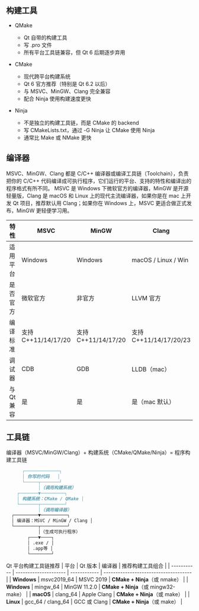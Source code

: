 ## 构建工具
- QMake
    - Qt 自带的构建工具
    - 写 .pro 文件
    - 所有平台工具链兼容，但 Qt 6 后期逐步弃用

- CMake
    - 现代跨平台构建系统
    - Qt 6 官方推荐（特别是 Qt 6.2 以后）
    - 与 MSVC、MinGW、Clang 完全兼容
    - 配合 Ninja 使用构建速度更快

- Ninja
    - 不是独立的构建工具链，而是 CMake 的 backend
    - 写 CMakeLists.txt，通过 -G Ninja 让 CMake 使用 Ninja
    - 通常比 Make 或 NMake 更快

## 编译器
MSVC、MinGW、Clang 都是 C/C++ 编译器或编译工具链（Toolchain），负责把你的 C/C++ 代码编译成可执行程序，它们运行的平台、支持的特性和编译出的程序格式有所不同。
MSVC 是 Windows 下微软官方的编译器，MinGW 是开源轻量版，Clang 是 macOS 和 Linux 上的现代主流编译器，如果你是在 mac 上开发 Qt 项目，推荐默认用 Clang；如果你在 Windows 上，MSVC 更适合做正式发布，MinGW 更轻便学习用。

| 特性      | MSVC              | MinGW             | Clang                |
| ------- | ----------------- | ----------------- | -------------------- |
| 适用平台    | Windows           | Windows           | macOS / Linux / Win  |
| 是否官方    | 微软官方              | 非官方               | LLVM 官方              |
| 编译标准    | 支持 C++11/14/17/20 | 支持 C++11/14/17/20 | 支持 C++11/14/17/20/23 |
| 调试器     | CDB               | GDB               | LLDB（mac）            |
| 与 Qt 兼容 | 是                 | 是                | 是（mac 默认）            |



## 工具链
编译器（MSVC/MinGW/Clang）+ 构建系统（CMake/QMake/Ninja）= 程序构建工具链
```markdown
      ┌─────────────┐
      │ 你写的代码   │
      └─────┬───────┘
            │（调用构建系统）
    ┌───────▼─────────┐
    │ 构建系统：CMake / QMake │
    └───────┬─────────┘
            │（调用编译器）
  ┌─────────▼──────────┐
  │ 编译器：MSVC / MinGW / Clang │
  └─────────┬──────────┘
            │（生成可执行程序）
        ┌───▼────┐
        │ .exe / │
        │ .app等 │
        └────────┘
```

Qt 平台构建工具链推荐
| 平台         | Qt 版本                | 编译器        | 推荐构建工具组合                       |
| ----------- | --------------------- | ------------ | -------------------------------------    |
| **Windows** | msvc2019_64         | MSVC 2019    |  **CMake + Ninja**（或 nmake）        |
| **Windows** | mingw_64            | MinGW 11.2.0 |  **CMake + Ninja**（或 mingw32-make） |
| **macOS**   | clang_64            | Apple Clang  |  **CMake + Ninja**（或 make）         |
| **Linux**   | gcc_64 / clang_64 | GCC 或 Clang  |  **CMake + Ninja**（或 make）         |